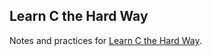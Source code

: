 ## Learn C the Hard Way

Notes and practices for [Learn C the Hard Way](http://c.learncodethehardway.org/book/).
